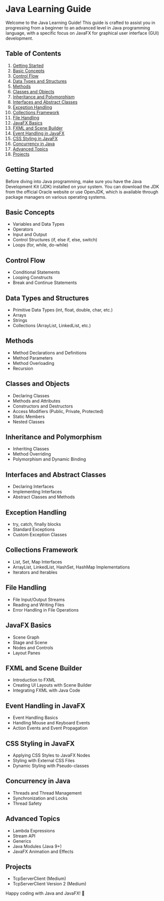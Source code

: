 # Java Learning Guide

Welcome to the Java Learning Guide! This guide is crafted to assist you in progressing from a beginner to an advanced level in Java programming language, with a specific focus on JavaFX for graphical user interface (GUI) development.

## Table of Contents

1. [Getting Started](#getting-started)
2. [Basic Concepts](#basic-concepts)
3. [Control Flow](#control-flow)
4. [Data Types and Structures](#data-types-and-structures)
5. [Methods](#methods)
6. [Classes and Objects](#classes-and-objects)
7. [Inheritance and Polymorphism](#inheritance-and-polymorphism)
8. [Interfaces and Abstract Classes](#interfaces-and-abstract-classes)
9. [Exception Handling](#exception-handling)
10. [Collections Framework](#collections-framework)
11. [File Handling](#file-handling)
12. [JavaFX Basics](#javafx-basics)
13. [FXML and Scene Builder](#fxml-and-scene-builder)
14. [Event Handling in JavaFX](#event-handling-in-javafx)
15. [CSS Styling in JavaFX](#css-styling-in-javafx)
16. [Concurrency in Java](#concurrency-in-java)
17. [Advanced Topics](#advanced-topics)
18. [Projects](#projects)

## Getting Started

Before diving into Java programming, make sure you have the Java Development Kit (JDK) installed on your system. You can download the JDK from the official Oracle website or use OpenJDK, which is available through package managers on various operating systems.

## Basic Concepts

- Variables and Data Types
- Operators
- Input and Output
- Control Structures (if, else if, else, switch)
- Loops (for, while, do-while)

## Control Flow

- Conditional Statements
- Looping Constructs
- Break and Continue Statements

## Data Types and Structures

- Primitive Data Types (int, float, double, char, etc.)
- Arrays
- Strings
- Collections (ArrayList, LinkedList, etc.)

## Methods

- Method Declarations and Definitions
- Method Parameters
- Method Overloading
- Recursion

## Classes and Objects

- Declaring Classes
- Methods and Attributes
- Constructors and Destructors
- Access Modifiers (Public, Private, Protected)
- Static Members
- Nested Classes

## Inheritance and Polymorphism

- Inheriting Classes
- Method Overriding
- Polymorphism and Dynamic Binding

## Interfaces and Abstract Classes

- Declaring Interfaces
- Implementing Interfaces
- Abstract Classes and Methods

## Exception Handling

- try, catch, finally blocks
- Standard Exceptions
- Custom Exception Classes

## Collections Framework

- List, Set, Map Interfaces
- ArrayList, LinkedList, HashSet, HashMap Implementations
- Iterators and Iterables

## File Handling

- File Input/Output Streams
- Reading and Writing Files
- Error Handling in File Operations

## JavaFX Basics

- Scene Graph
- Stage and Scene
- Nodes and Controls
- Layout Panes

## FXML and Scene Builder

- Introduction to FXML
- Creating UI Layouts with Scene Builder
- Integrating FXML with Java Code

## Event Handling in JavaFX

- Event Handling Basics
- Handling Mouse and Keyboard Events
- Action Events and Event Propagation

## CSS Styling in JavaFX

- Applying CSS Styles to JavaFX Nodes
- Styling with External CSS Files
- Dynamic Styling with Pseudo-classes

## Concurrency in Java

- Threads and Thread Management
- Synchronization and Locks
- Thread Safety

## Advanced Topics

- Lambda Expressions
- Stream API
- Generics
- Java Modules (Java 9+)
- JavaFX Animation and Effects

## Projects

- TcpServerClient (Medium)
- TcpServerClient Version 2 (Medium)

Happy coding with Java and JavaFX! 🚀

